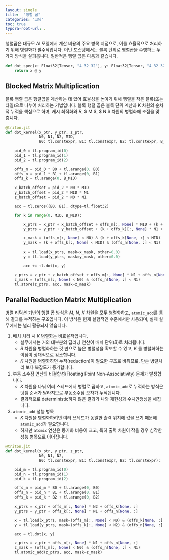 ```yaml
---
layout: single
title:  "행렬 곱"
categories: "코딩"
toc: true
typora-root-url: .
---
```


행렬곱은 대규모 AI 모델에서 계산 비용의 주요 병목 지점으로, 이를 효율적으로 처리하기 위해 병렬화가 필수적입니다. 이번 포스팅에서는 블록 단위로 행렬곱을 수행하는 두 가지 방식을 살펴봅니다. 일반적은 행렬 곱은 다음과 같습니다. 

```python
def dot_spec(x: Float32[Tensor, "4 32 32"], y: Float32[Tensor, "4 32 32"]) -> Float32[Tensor, "4 32 32"]:
    return x @ y
```

## Blocked Matrix Multiplication 

블록 행렬 곱은 행렬곱을 계산하는 데 있어 효율성을 높이기 위해 행렬을 작은 블록(또는 타일)으로 나누어 처리하는 기법입니다. 블록 행렬 곱은 블록 단위 계산과 K 차원의 순차적 누적을 핵심으로 하며, 캐시 최적화와 $B$, $ M $, $ N $ 차원의 병렬화에 초점을 맞춥니다.

```python
@triton.jit
def dot_kernel(x_ptr, y_ptr, z_ptr, 
               N0, N1, N2, MID, 
               B0: tl.constexpr, B1: tl.constexpr, B2: tl.constexpr, B_MID: tl.constexpr):
    
    pid_0 = tl.program_id(0)  
    pid_1 = tl.program_id(1)  
    pid_2 = tl.program_id(2)  

    offs_m = pid_0 * B0 + tl.arange(0, B0)  
    offs_n = pid_1 * B1 + tl.arange(0, B1)   
    offs_k = tl.arange(0, B_MID)            

    x_batch_offset = pid_2 * N0 * MID  
    y_batch_offset = pid_2 * MID * N1  
    z_batch_offset = pid_2 * N0 * N1  

    acc = tl.zeros((B0, B1), dtype=tl.float32)

    for k in range(0, MID, B_MID):

        x_ptrs = x_ptr + x_batch_offset + offs_m[:, None] * MID + (k + offs_k)[None, :]
        y_ptrs = y_ptr + y_batch_offset + (k + offs_k)[:, None] * N1 + offs_n[None, :]

        x_mask = (offs_m[:, None] < N0) & (k + offs_k[None, :] < MID)
        y_mask = (k + offs_k[:, None] < MID) & (offs_n[None, :] < N1)

        x = tl.load(x_ptrs, mask=x_mask, other=0.0)
        y = tl.load(y_ptrs, mask=y_mask, other=0.0)

        acc += tl.dot(x, y)

    z_ptrs = z_ptr + z_batch_offset + offs_m[:, None] * N1 + offs_n[None, :]
    z_mask = (offs_m[:, None] < N0) & (offs_n[None, :] < N1)
    tl.store(z_ptrs, acc, mask=z_mask)
```

## Parallel Reduction Matrix Multiplication 

병렬 리덕션 기반의 행렬 곱 방식은 $M$, $N$, $K$ 차원을 모두 병렬화하고, `atomic_add`를 통해 결과를 누적하는 구조입니다. 이 방식은 현재 실험적인 수준에서만 사용되며, 실제 실무에서는 널리 활용되지 않습니다.

1. 배치 처리 시 $K$ 병렬화는 비효율적입니다. 
   -  실무에서는 거의 대부분의 딥러닝 연산이 배치 단위($B$)로 처리됩니다. 
   - $B$  차원을 병렬화하는 것 만으로 높은 병렬성을 확보할 수 있고, $K$ 를 병렬화하는 이점이 상대적으로 감소합니다. 
   - $K$ 차원을 병렬화하면 누적(reduction)이 필요한 구조로 바뀌므로, 단순 병렬처리 보다 복잡도가 증가합니다. 
2. 부동 소수점 연산의 비결합성(Floating Point Non-Associativity) 문제가 발생합니다. 
   - $K$ 차원을 나눠 여러 스레드에서 병렬로 곱하고, `atomic_add`로 누적하는 방식은 덧셈 순서가 달라지므로 부동소수점 오차가 누적됩니다.
   - 결과적으로 deterministic하지 않은 결과가 나와 재현성과 수치안정성을 해칩니다. 
3. `atomic_add` 성능 병목
   - $K$ 차원을 병렬화하려면 여러 쓰레드가 동일한 출력 위치에 값을 쓰기 때문에 `atomic_add`가 필요합니다.
   - 하지만 `atomic` 연산은 동기화 비용이 크고, 특히 출력 차원이 작을 경우 심각한 성능 병목으로 이어집니다.

```python
@triton.jit
def dot_kernel(x_ptr, y_ptr, z_ptr,
               N0, N1, N2, 
               B0: tl.constexpr, B1: tl.constexpr, B2: tl.constexpr):

    pid_m = tl.program_id(0)
    pid_n = tl.program_id(1)
    pid_k = tl.program_id(2)  

    offs_m = pid_m * B0 + tl.arange(0, B0)
    offs_n = pid_n * B1 + tl.arange(0, B1)
    offs_k = pid_k * B2 + tl.arange(0, B2)

    x_ptrs = x_ptr + offs_m[:, None] * N2 + offs_k[None, :]
    y_ptrs = y_ptr + offs_k[:, None] * N1 + offs_n[None, :]

    x = tl.load(x_ptrs, mask=(offs_m[:, None] < N0) & (offs_k[None, :] < N2), other=0.0)
    y = tl.load(y_ptrs, mask=(offs_k[:, None] < N2) & (offs_n[None, :] < N1), other=0.0)

    acc = tl.dot(x, y)

    z_ptrs = z_ptr + offs_m[:, None] * N1 + offs_n[None, :]
    z_mask = (offs_m[:, None] < N0) & (offs_n[None, :] < N1)
    tl.atomic_add(z_ptrs, acc, mask=z_mask)
```


